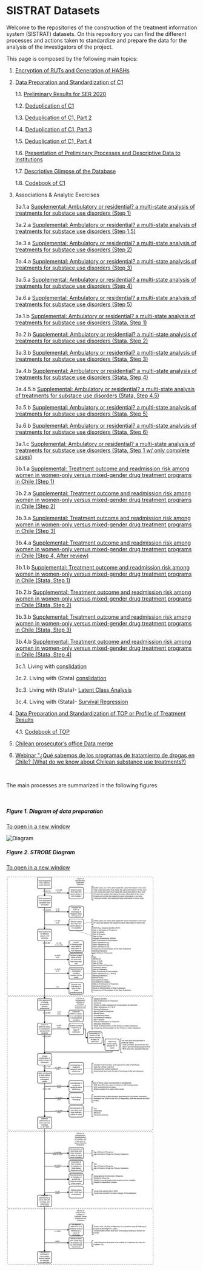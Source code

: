 # SISTRAT Datasets

Welcome to the repositories of the construction of the treatment information system (SISTRAT) datasets. On this repository you can find the different processes and actions taken to standardize and prepare the data for the analysis of the investigators of the project.

This page is composed by the following main topics:

1. [Encryption of RUTs and Generation of HASHs](Encript.html)

2. [Data Preparation and Standardization of C1](Data_prep_C1) 

    1.1. [Preliminary Results for SER 2020](SER_Stata.html)
    
    1.2. [Deduplication of C1](Duplicates)
    
    1.3. [Deduplication of C1, Part 2](Duplicates2)
    
    1.4. [Deduplication of C1, Part 3](Duplicates3)
    
    1.5. [Deduplication of C1, Part 4](Duplicates4)
    
    1.6. [Presentation of Preliminary Processes and Descriptive Data to Institutions](Presentación2)
    
    1.7. [Descriptive Glimpse of the Database](Desc)
    
    1.8. [Codebook of C1](codebook)

3. Associations & Analytic Exercises

    3a.1.a [Supplemental: Ambulatory or residential? a multi-state analysis of treatments for substace use disorders (Step 1)](Matching_Process_APR_22)

    3a.2.a [Supplemental: Ambulatory or residential? a multi-state analysis of treatments for substace use disorders (Step 1.5)](Matching_Process15_APR_22)
 
    3a.3.a [Supplemental: Ambulatory or residential? a multi-state analysis of treatments for substace use disorders (Step 2)](Matching_Process2_APR_22)
   
    3a.4.a [Supplemental: Ambulatory or residential? a multi-state analysis of treatments for substace use disorders (Step 3)](Matching_Process3_APR_22)
    
    3a.5.a [Supplemental: Ambulatory or residential? a multi-state analysis of treatments for substace use disorders (Step 4)](Matching_Process4_APR_22)
    
    3a.6.a [Supplemental: Ambulatory or residential? a multi-state analysis of treatments for substace use disorders (Step 5)](Matching_Process5_APR_22) 

    3a.1.b [Supplemental: Ambulatory or residential? a multi-state analysis of treatments for substace use disorders (Stata, Step 1)](Matching_Process1_stata_APR_22)
    
    3a.2.b [Supplemental: Ambulatory or residential? a multi-state analysis of treatments for substace use disorders (Stata, Step 2)](Matching_Process2_stata_APR_22)
    
    3a.3.b [Supplemental: Ambulatory or residential? a multi-state analysis of treatments for substace use disorders (Stata, Step 3)](Matching_Process3_stata_APR_22)
    
    3a.4.b [Supplemental: Ambulatory or residential? a multi-state analysis of treatments for substace use disorders (Stata, Step 4)](Matching_Process4_stata_APR_22)
    
    3a.4.5.b [Supplemental: Ambulatory or residential? a multi-state analysis of treatments for substace use disorders (Stata, Step 4.5)](Matching_Process4_5_stata_APR_22)
    
    3a.5.b [Supplemental: Ambulatory or residential? a multi-state analysis of treatments for substace use disorders (Stata, Step 5)](Matching_Process5_stata_APR_22)
    
    3a.6.b [Supplemental: Ambulatory or residential? a multi-state analysis of treatments for substace use disorders (Stata, Step 6)](Matching_Process6_stata_APR_22)
    
    3a.1.c [Supplemental: Ambulatory or residential? a multi-state analysis of treatments for substace use disorders (Stata, Step 1 w/ only complete cases)](Matching_Process1_stata_APR_22_cc)
    
    3b.1.a [Supplemental: Treatment outcome and readmission risk among women in women-only versus mixed-gender drug treatment programs in Chile (Step 1)](Proyecto_carla3)
    
    3b.2.a [Supplemental: Treatment outcome and readmission risk among women in women-only versus mixed-gender drug treatment programs in Chile (Step 2)](Proyecto_carla32)
    
    3b.3.a [Supplemental: Treatment outcome and readmission risk among women in women-only versus mixed-gender drug treatment programs in Chile (Step 3)](Proyecto_carla33)
    
    3b.4.a [Supplemental: Treatment outcome and readmission risk among women in women-only versus mixed-gender drug treatment programs in Chile (Step 4, After review)](Proyecto_carla34)
    
    3b.1.b [Supplemental: Treatment outcome and readmission risk among women in women-only versus mixed-gender drug treatment programs in Chile (Stata, Step 1)](Proyecto_carla1_stata_JUN_21)
    
    3b.2.b [Supplemental: Treatment outcome and readmission risk among women in women-only versus mixed-gender drug treatment programs in Chile (Stata, Step 2)](Proyecto_carla2_stata_JUN_21)
    
    3b.3.b [Supplemental: Treatment outcome and readmission risk among women in women-only versus mixed-gender drug treatment programs in Chile (Stata, Step 3)](Proyecto_carla3_stata_JUN_21)
    
    3b.4.b [Supplemental: Treatment outcome and readmission risk among women in women-only versus mixed-gender drug treatment programs in Chile (Stata, Step 4)](Proyecto_carla4_stata_JUN_21)
    
    3c.1. Living with [conslidation](analisis_joel2)
    
    3c.2. Living with (Stata) [conslidation](analisis_joel_oct_2021_stata1)
    
    3c.3. Living with (Stata)- [Latent Class Analysis](analisis_joel_oct_2021_stata2)
    
    3c.4. Living with (Stata)- [Survival Regression](analisis_joel_oct_2021_stata3)
  
4. [Data Preparation and Standardization of TOP or Profile of Treatment Results](Data_prep_TOP)

    4.1. [Codebook of TOP](codebook_TOP)

5. [Chilean prosecutor’s office Data merge](Fiscalia_merge)

6. [Webinar "¿Qué sabemos de los programas de tratamiento de drogas en Chile? (What do we know about Chilean substance use treatments?)](https://youtu.be/xuROIbzEw5I)

<br>

The main processes are summarized in the following figures.

<br>

##### Figure 1. Diagram of data preparation
<a href="https://fondecytacc.github.io/SUD_health_Chile.github.io/Figures/RUT_Administraci%C3%B3n.svg" target="_blank">To open in a new window</a>

![Diagram](Figures/RUT_Administración.svg) 

##### Figure 2. STROBE Diagram
<a href="https://fondecytacc.github.io/SUD_health_Chile.github.io/Figures/Diagram_STROBE.svg" target="_blank">To open in a new window</a>

![STROBE](Figures/Diagram_STROBE.svg)